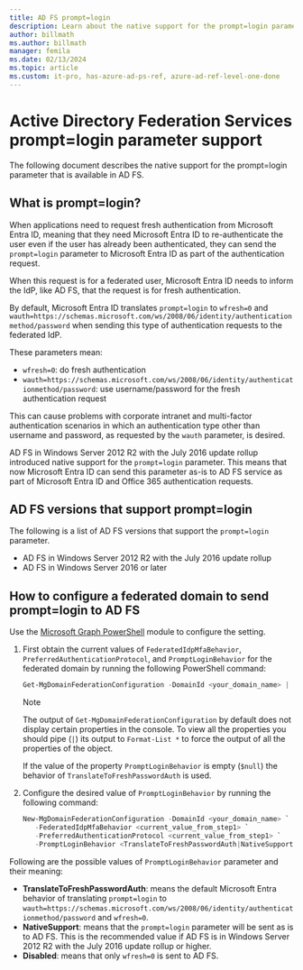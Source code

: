 ```yaml
---
title: AD FS prompt=login
description: Learn about the native support for the prompt=login parameter that is available in AD FS.
author: billmath
ms.author: billmath
manager: femila
ms.date: 02/13/2024
ms.topic: article
ms.custom: it-pro, has-azure-ad-ps-ref, azure-ad-ref-level-one-done
---
```


# Active Directory Federation Services prompt=login parameter support

The following document describes the native support for the prompt=login parameter that is available in AD FS.

## What is prompt=login?

When applications need to request fresh authentication from Microsoft Entra ID, meaning that they need Microsoft Entra ID to re-authenticate the user even if the user has already been authenticated, they can send the `prompt=login` parameter to Microsoft Entra ID as part of the authentication request.

When this request is for a federated user, Microsoft Entra ID needs to inform the IdP, like AD FS, that the request is for fresh authentication.

By default, Microsoft Entra ID translates `prompt=login` to `wfresh=0` and `wauth=https://schemas.microsoft.com/ws/2008/06/identity/authenticationmethod/password` when sending this type of authentication requests to the federated IdP.

These parameters mean:

- `wfresh=0`: do fresh authentication
- `wauth=https://schemas.microsoft.com/ws/2008/06/identity/authenticationmethod/password`: use username/password for the fresh authentication request

This can cause problems with corporate intranet and multi-factor authentication scenarios in which an authentication type other than username and password, as  requested by the `wauth` parameter, is desired.

AD FS in Windows Server 2012 R2 with the July 2016 update rollup introduced native support for the `prompt=login` parameter. This means that now Microsoft Entra ID can send this parameter as-is to AD FS service as part of Microsoft Entra ID and Office 365 authentication requests.

## AD FS versions that support prompt=login

The following is a list of AD FS versions that support the `prompt=login` parameter.

- AD FS in Windows Server 2012 R2 with the July 2016 update rollup
- AD FS in Windows Server 2016 or later 

## How to configure a federated domain to send prompt=login to AD FS

Use the [Microsoft Graph PowerShell](/powershell/microsoftgraph/installation) module to configure the setting.

1. First obtain the current values of `FederatedIdpMfaBehavior`, `PreferredAuthenticationProtocol`, and `PromptLoginBehavior` for the federated domain by running the following PowerShell command:

   ```powershell
   Get-MgDomainFederationConfiguration -DomainId <your_domain_name> | Format-List *
   ```

   > [!NOTE]
   > The output of `Get-MgDomainFederationConfiguration` by default does not display certain properties in the console. To view all the properties you should pipe (`|`) its output to `Format-List *` to force the output of all the properties of the object.

   If the value of the property `PromptLoginBehavior` is empty (`$null`) the behavior of `TranslateToFreshPasswordAuth` is used.

2. Configure the desired value of `PromptLoginBehavior` by running the following command:

   ```powershell
   New-MgDomainFederationConfiguration -DomainId <your_domain_name> `
      -FederatedIdpMfaBehavior <current_value_from_step1> `
      -PreferredAuthenticationProtocol <current_value_from_step1> `
      -PromptLoginBehavior <TranslateToFreshPasswordAuth|NativeSupport|Disabled>
   ```

Following are the possible values of `PromptLoginBehavior` parameter and their meaning:

- **TranslateToFreshPasswordAuth**: means the default Microsoft Entra behavior of translating `prompt=login` to `wauth=https://schemas.microsoft.com/ws/2008/06/identity/authenticationmethod/password` and `wfresh=0`.
- **NativeSupport**: means that the `prompt=login` parameter will be sent as is to AD FS. This is the recommended value if AD FS is in Windows Server 2012 R2 with the July 2016 update rollup or higher.
- **Disabled**: means that only `wfresh=0` is sent to AD FS.
